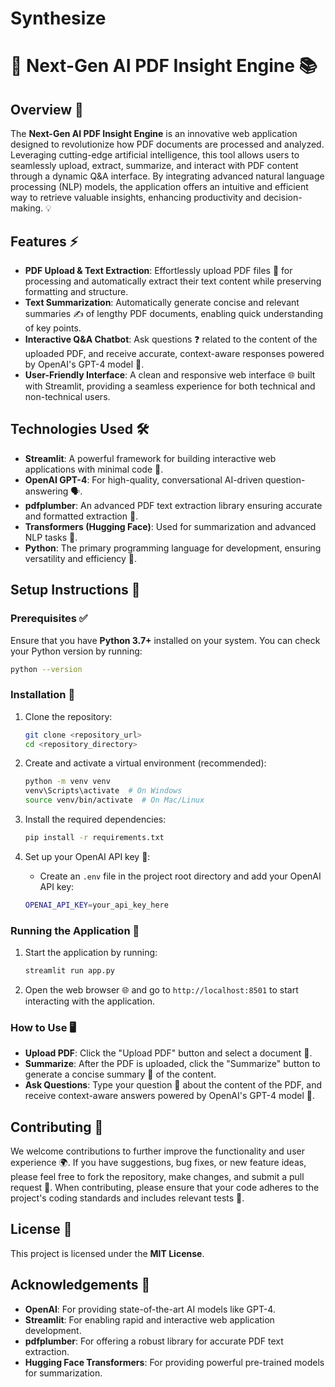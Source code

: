 # Synthesize

# 🚀 Next-Gen AI PDF Insight Engine 📚

## Overview 🌟

The **Next-Gen AI PDF Insight Engine** is an innovative web application designed to revolutionize how PDF documents are processed and analyzed. Leveraging cutting-edge artificial intelligence, this tool allows users to seamlessly upload, extract, summarize, and interact with PDF content through a dynamic Q&A interface. By integrating advanced natural language processing (NLP) models, the application offers an intuitive and efficient way to retrieve valuable insights, enhancing productivity and decision-making. 💡

## Features ⚡

- **PDF Upload & Text Extraction**: Effortlessly upload PDF files 📄 for processing and automatically extract their text content while preserving formatting and structure.
- **Text Summarization**: Automatically generate concise and relevant summaries ✍️ of lengthy PDF documents, enabling quick understanding of key points.
- **Interactive Q&A Chatbot**: Ask questions ❓ related to the content of the uploaded PDF, and receive accurate, context-aware responses powered by OpenAI's GPT-4 model 🤖.
- **User-Friendly Interface**: A clean and responsive web interface 🌐 built with Streamlit, providing a seamless experience for both technical and non-technical users.

## Technologies Used 🛠️

- **Streamlit**: A powerful framework for building interactive web applications with minimal code 🎨.
- **OpenAI GPT-4**: For high-quality, conversational AI-driven question-answering 🗣️.
- **pdfplumber**: An advanced PDF text extraction library ensuring accurate and formatted extraction 📝.
- **Transformers (Hugging Face)**: Used for summarization and advanced NLP tasks 💬.
- **Python**: The primary programming language for development, ensuring versatility and efficiency 🐍.

## Setup Instructions 🔧

### Prerequisites ✅

Ensure that you have **Python 3.7+** installed on your system. You can check your Python version by running:

```bash
python --version
```

### Installation 🔨

1. Clone the repository:
   ```bash
   git clone <repository_url>
   cd <repository_directory>
   ```

2. Create and activate a virtual environment (recommended):
   ```bash
   python -m venv venv
   venv\Scripts\activate  # On Windows
   source venv/bin/activate  # On Mac/Linux
   ```

3. Install the required dependencies:
   ```bash
   pip install -r requirements.txt
   ```

4. Set up your OpenAI API key 🔑:
   - Create an `.env` file in the project root directory and add your OpenAI API key:
   ```bash
   OPENAI_API_KEY=your_api_key_here
   ```

### Running the Application 🚀

1. Start the application by running:
   ```bash
   streamlit run app.py
   ```

2. Open the web browser 🌐 and go to `http://localhost:8501` to start interacting with the application.

### How to Use 🖥️

- **Upload PDF**: Click the "Upload PDF" button and select a document 📑.
- **Summarize**: After the PDF is uploaded, click the "Summarize" button to generate a concise summary 📝 of the content.
- **Ask Questions**: Type your question 🧐 about the content of the PDF, and receive context-aware answers powered by OpenAI's GPT-4 model 💬.

## Contributing 🤝

We welcome contributions to further improve the functionality and user experience 🌍. If you have suggestions, bug fixes, or new feature ideas, please feel free to fork the repository, make changes, and submit a pull request 🔄. When contributing, please ensure that your code adheres to the project's coding standards and includes relevant tests 🧪.

## License 📄

This project is licensed under the **MIT License**.

## Acknowledgements 🙏

- **OpenAI**: For providing state-of-the-art AI models like GPT-4.
- **Streamlit**: For enabling rapid and interactive web application development.
- **pdfplumber**: For offering a robust library for accurate PDF text extraction.
- **Hugging Face Transformers**: For providing powerful pre-trained models for summarization.
